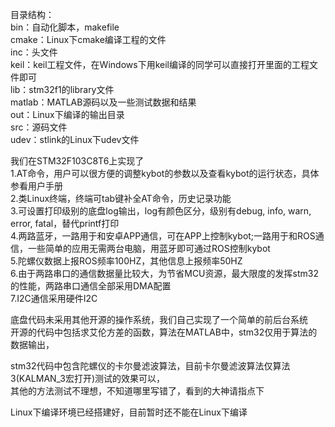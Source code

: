 目录结构：  
bin：自动化脚本，makefile  
cmake：Linux下cmake编译工程的文件  
inc：头文件  
keil：keil工程文件，在Windows下用keil编译的同学可以直接打开里面的工程文件即可  
lib：stm32f1的library文件  
matlab：MATLAB源码以及一些测试数据和结果  
out：Linux下编译的输出目录  
src：源码文件  
udev：stlink的Linux下udev文件  

我们在STM32F103C8T6上实现了   
1.AT命令，用户可以很方便的调整kybot的参数以及查看kybot的运行状态，具体参看用户手册   
2.类Linux终端，终端可tab键补全AT命令，历史记录功能   
3.可设置打印级别的底盘log输出，log有颜色区分，级别有debug, info, warn, error, fatal，替代printf打印   
4.两路蓝牙，一路用于和安卓APP通信，可在APP上控制kybot;一路用于和ROS通信，一些简单的应用无需两台电脑，用蓝牙即可通过ROS控制kybot  
5.陀螺仪数据上报ROS频率100HZ，其他信息上报频率50HZ  
6.由于两路串口的通信数据量比较大，为节省MCU资源，最大限度的发挥stm32的性能，两路串口通信全部采用DMA配置  
7.I2C通信采用硬件I2C  

底盘代码未采用其他开源的操作系统，我们自己实现了一个简单的前后台系统  
开源的代码中包括求艾伦方差的函数，算法在MATLAB中，stm32仅用于算法的数据输出， 

stm32代码中包含陀螺仪的卡尔曼滤波算法，目前卡尔曼滤波算法仅算法3(KALMAN_3宏打开)测试的效果可以，  
其他的方法测试不理想，不知道哪里写错了，看到的大神请指点下  

Linux下编译环境已经搭建好，目前暂时还不能在Linux下编译   
